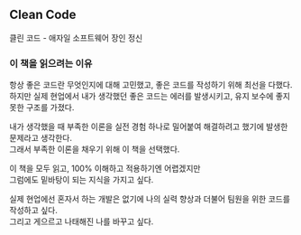 ## Clean Code
클린 코드 - 애자일 소프트웨어 장인 정신

### 이 책을 읽으려는 이유
항상 좋은 코드란 무엇인지에 대해 고민했고, 좋은 코드를 작성하기 위해 최선을 다했다.\
하지만 실제 현업에서 내가 생각했던 좋은 코드는 에러를 발생시키고, 유지 보수에 좋지 못한 구조를 가졌다.

내가 생각했을 때 부족한 이론을 실전 경험 하나로 밀어붙여 해결하려고 했기에 발생한 문제라고 생각한다.\
그래서 부족한 이론을 채우기 위해 이 책을 선택했다.

이 책을 모두 읽고, 100% 이해하고 적용하기엔 어렵겠지만\
그럼에도 밑바탕이 되는 지식을 가지고 싶다.

실제 현업에선 혼자서 하는 개발은 없기에 나의 실력 향상과 더불어 팀원을 위한 코드를 작성하고 싶다.\
그리고 게으르고 나태해진 나를 바꾸고 싶다.